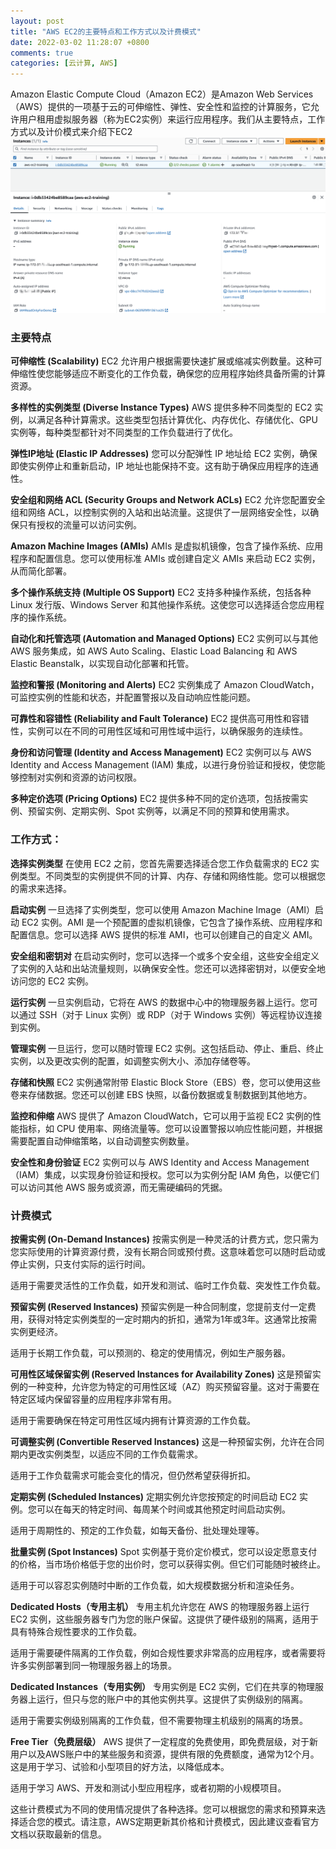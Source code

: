 ```yaml
---
layout: post
title: "AWS EC2的主要特点和工作方式以及计费模式"
date: 2022-03-02 11:28:07 +0800
comments: true
categories: [云计算, AWS]
---
```


Amazon Elastic Compute Cloud（Amazon EC2）是Amazon Web Services（AWS）提供的一项基于云的可伸缩性、弹性、安全性和监控的计算服务，它允许用户租用虚拟服务器（称为EC2实例）来运行应用程序。我们从主要特点，工作方式以及计价模式来介绍下EC2
![](/assets/images/aws/aws-ec2-intro.png)
<!--more-->
### 主要特点

**可伸缩性 (Scalability)**
EC2 允许用户根据需要快速扩展或缩减实例数量。这种可伸缩性使您能够适应不断变化的工作负载，确保您的应用程序始终具备所需的计算资源。

**多样性的实例类型 (Diverse Instance Types)**
AWS 提供多种不同类型的 EC2 实例，以满足各种计算需求。这些类型包括计算优化、内存优化、存储优化、GPU 实例等，每种类型都针对不同类型的工作负载进行了优化。

**弹性IP地址 (Elastic IP Addresses)**
您可以分配弹性 IP 地址给 EC2 实例，确保即使实例停止和重新启动，IP 地址也能保持不变。这有助于确保应用程序的连通性。

**安全组和网络 ACL (Security Groups and Network ACLs)**
EC2 允许您配置安全组和网络 ACL，以控制实例的入站和出站流量。这提供了一层网络安全性，以确保只有授权的流量可以访问实例。

**Amazon Machine Images (AMIs)**
AMIs 是虚拟机镜像，包含了操作系统、应用程序和配置信息。您可以使用标准 AMIs 或创建自定义 AMIs 来启动 EC2 实例，从而简化部署。

**多个操作系统支持 (Multiple OS Support)**
EC2 支持多种操作系统，包括各种 Linux 发行版、Windows Server 和其他操作系统。这使您可以选择适合您应用程序的操作系统。

**自动化和托管选项 (Automation and Managed Options)**
EC2 实例可以与其他 AWS 服务集成，如 AWS Auto Scaling、Elastic Load Balancing 和 AWS Elastic Beanstalk，以实现自动化部署和托管。

**监控和警报 (Monitoring and Alerts)**
EC2 实例集成了 Amazon CloudWatch，可监控实例的性能和状态，并配置警报以及自动响应性能问题。

**可靠性和容错性 (Reliability and Fault Tolerance)**
EC2 提供高可用性和容错性，实例可以在不同的可用性区域和可用性域中运行，以确保服务的连续性。

**身份和访问管理 (Identity and Access Management)**
EC2 实例可以与 AWS Identity and Access Management (IAM) 集成，以进行身份验证和授权，使您能够控制对实例和资源的访问权限。

**多种定价选项 (Pricing Options)**
EC2 提供多种不同的定价选项，包括按需实例、预留实例、定期实例、Spot 实例等，以满足不同的预算和使用需求。

### 工作方式：

**选择实例类型**
在使用 EC2 之前，您首先需要选择适合您工作负载需求的 EC2 实例类型。不同类型的实例提供不同的计算、内存、存储和网络性能。您可以根据您的需求来选择。

**启动实例**
一旦选择了实例类型，您可以使用 Amazon Machine Image（AMI）启动 EC2 实例。AMI 是一个预配置的虚拟机镜像，它包含了操作系统、应用程序和配置信息。您可以选择 AWS 提供的标准 AMI，也可以创建自己的自定义 AMI。

**安全组和密钥对**
在启动实例时，您可以选择一个或多个安全组，这些安全组定义了实例的入站和出站流量规则，以确保安全性。您还可以选择密钥对，以便安全地访问您的 EC2 实例。

**运行实例**
一旦实例启动，它将在 AWS 的数据中心中的物理服务器上运行。您可以通过 SSH（对于 Linux 实例）或 RDP（对于 Windows 实例）等远程协议连接到实例。

**管理实例**
一旦运行，您可以随时管理 EC2 实例。这包括启动、停止、重启、终止实例，以及更改实例的配置，如调整实例大小、添加存储卷等。

**存储和快照**
EC2 实例通常附带 Elastic Block Store（EBS）卷，您可以使用这些卷来存储数据。您还可以创建 EBS 快照，以备份数据或复制数据到其他地方。

**监控和伸缩**
AWS 提供了 Amazon CloudWatch，它可以用于监视 EC2 实例的性能指标，如 CPU 使用率、网络流量等。您可以设置警报以响应性能问题，并根据需要配置自动伸缩策略，以自动调整实例数量。

**安全性和身份验证**
EC2 实例可以与 AWS Identity and Access Management（IAM）集成，以实现身份验证和授权。您可以为实例分配 IAM 角色，以便它们可以访问其他 AWS 服务或资源，而无需硬编码的凭据。

### 计费模式

**按需实例 (On-Demand Instances)**
按需实例是一种灵活的计费方式，您只需为您实际使用的计算资源付费，没有长期合同或预付费。这意味着您可以随时启动或停止实例，只支付实际的运行时间。

适用于需要灵活性的工作负载，如开发和测试、临时工作负载、突发性工作负载。

**预留实例 (Reserved Instances)**
预留实例是一种合同制度，您提前支付一定费用，获得对特定实例类型的一定时期内的折扣，通常为1年或3年。这通常比按需实例更经济。

适用于长期工作负载，可以预测的、稳定的使用情况，例如生产服务器。

**可用性区域保留实例 (Reserved Instances for Availability Zones)**
这是预留实例的一种变种，允许您为特定的可用性区域（AZ）购买预留容量。这对于需要在特定区域内保留容量的应用程序非常有用。

适用于需要确保在特定可用性区域内拥有计算资源的工作负载。

**可调整实例 (Convertible Reserved Instances)**
这是一种预留实例，允许在合同期内更改实例类型，以适应不同的工作负载需求。

适用于工作负载需求可能会变化的情况，但仍然希望获得折扣。

**定期实例 (Scheduled Instances)**
定期实例允许您按预定的时间启动 EC2 实例。您可以在每天的特定时间、每周某个时间或其他预定时间启动实例。

适用于周期性的、预定的工作负载，如每天备份、批处理处理等。

**批量实例 (Spot Instances)**
Spot 实例基于竞价定价模式，您可以设定愿意支付的价格，当市场价格低于您的出价时，您可以获得实例。但它们可能随时被终止。

适用于可以容忍实例随时中断的工作负载，如大规模数据分析和渲染任务。

**Dedicated Hosts（专用主机）**
专用主机允许您在 AWS 的物理服务器上运行 EC2 实例，这些服务器专门为您的账户保留。这提供了硬件级别的隔离，适用于具有特殊合规性要求的工作负载。

适用于需要硬件隔离的工作负载，例如合规性要求非常高的应用程序，或者需要将许多实例部署到同一物理服务器上的场景。

**Dedicated Instances（专用实例）**
专用实例是 EC2 实例，它们在共享的物理服务器上运行，但只与您的账户中的其他实例共享。这提供了实例级别的隔离。

适用于需要实例级别隔离的工作负载，但不需要物理主机级别的隔离的场景。

**Free Tier（免费层级）**
AWS 提供了一定程度的免费使用，即免费层级，对于新用户以及AWS账户中的某些服务和资源，提供有限的免费额度，通常为12个月。这是用于学习、试验和小型项目的好方法，以降低成本。

适用于学习 AWS、开发和测试小型应用程序，或者初期的小规模项目。

这些计费模式为不同的使用情况提供了各种选择。您可以根据您的需求和预算来选择适合您的模式。请注意，AWS定期更新其价格和计费模式，因此建议查看官方文档以获取最新的信息。